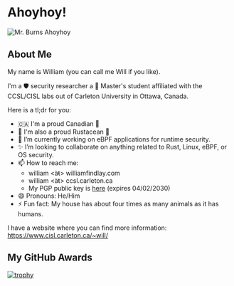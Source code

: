 # Ahoyhoy!

![Mr. Burns Ahoyhoy](https://media.giphy.com/media/3o6MbqfZpj9CfYpdYI/giphy.gif)

## About Me

My name is William (you can call me Will if you like).

I'm a 🛡 security researcher a 📖 Master's student affiliated with the CCSL/CISL labs out of Carleton University in Ottawa, Canada.

Here is a tl;dr for you: 
- 🇨🇦 I'm a proud Canadian 🦫
- 🦀 I'm also a proud Rustacean 🦀
- 🔭 I’m currently working on eBPF applications for runtime security.
- ✨ I’m looking to collaborate on anything related to Rust, Linux, eBPF, or OS security.
- 📫 How to reach me:
  - william <àŧ> williamfindlay.com
  - william <àŧ> ccsl.carleton.ca
  - My PGP public key is [here](https://www.cisl.carleton.ca/~will/keys/email.pub.txt) (expires 04/02/2030)
- 😄 Pronouns: He/Him
- ⚡ Fun fact: My house has about four times as many animals as it has humans.

I have a website where you can find more information: https://www.cisl.carleton.ca/~will/

## My GitHub Awards

[![trophy](https://github-profile-trophy.vercel.app/?username=willfindlay&column=3&margin-w=15&margin-h=15)](https://github.com/ryo-ma/github-profile-trophy)
